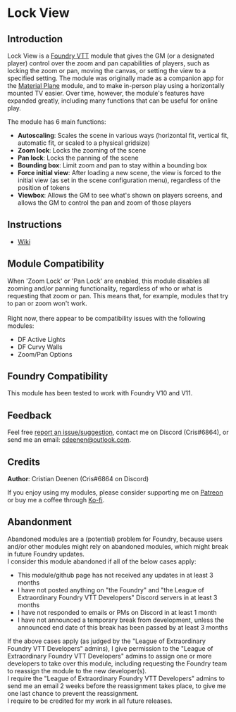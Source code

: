 # Lock View
## Introduction

Lock View is a [Foundry VTT](https://foundryvtt.com/) module that gives the GM (or a designated player) control over the zoom and pan capabilities of players, such as locking the zoom or pan, moving the canvas, or setting the view to a specified setting.
The module was originally made as a companion app for the [Material Plane](https://github.com/CDeenen/MaterialPlane) module, and to make in-person play using a horizontally mounted TV easier.
Over time, however, the module's features have expanded greatly, including many functions that can be useful for online play.

The module has 6 main functions:
* **Autoscaling**: Scales the scene in various ways (horizontal fit, vertical fit, automatic fit, or scaled to a physical gridsize)
* **Zoom lock**: Locks the zooming of the scene
* **Pan lock**: Locks the panning of the scene
* **Bounding box**: Limit zoom and pan to stay within a bounding box
* **Force initial view**: After loading a new scene, the view is forced to the initial view (as set in the scene configuration menu), regardless of the position of tokens
* **Viewbox**: Allows the GM to see what's shown on players screens, and allows the GM to control the pan and zoom of those players

## Instructions
* [Wiki](https://github.com/CDeenen/LockView/wiki)

## Module Compatibility
When 'Zoom Lock' or 'Pan Lock' are enabled, this module disables all zooming and/or panning functionality, regardless of who or what is requesting that zoom or pan. This means that, for example, modules that try to pan or zoom won't work. <br>
<br>
Right now, there appear to be compatibility issues with the following modules:
* DF Active Lights
* DF Curvy Walls
* Zoom/Pan Options

## Foundry Compatibility
This module has been tested to work with Foundry V10 and V11.<br>

## Feedback
Feel free [report an issue/suggestion](https://github.com/CDeenen/LockView/issues), contact me on Discord (Cris#6864), or send me an email: cdeenen@outlook.com.

## Credits
**Author**: Cristian Deenen (Cris#6864 on Discord)

If you enjoy using my modules, please consider supporting me on [Patreon](https://www.patreon.com/materialfoundry) or buy me a coffee through [Ko-fi](https://ko-fi.com/materialfoundry). 

## Abandonment
Abandoned modules are a (potential) problem for Foundry, because users and/or other modules might rely on abandoned modules, which might break in future Foundry updates.<br>
I consider this module abandoned if all of the below cases apply:
* This module/github page has not received any updates in at least 3 months
* I have not posted anything on "the Foundry" and "the League of Extraordinary Foundry VTT Developers" Discord servers in at least 3 months
* I have not responded to emails or PMs on Discord in at least 1 month
* I have not announced a temporary break from development, unless the announced end date of this break has been passed by at least 3 months

If the above cases apply (as judged by the "League of Extraordinary Foundry VTT Developers" admins), I give permission to the "League of Extraordinary Foundry VTT Developers" admins to assign one or more developers to take over this module, including requesting the Foundry team to reassign the module to the new developer(s).<br>
I require the "League of Extraordinary Foundry VTT Developers" admins to send me an email 2 weeks before the reassignment takes place, to give me one last chance to prevent the reassignment.<br>
I require to be credited for my work in all future releases. 
